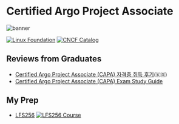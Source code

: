 # Certified Argo Project Associate

![banner](https://training.linuxfoundation.org/wp-content/uploads/2023/11/CAPA_sg.png)

[![Linux Foundation](https://img.shields.io/badge/LF-Catalog-003778.svg?logo=linuxfoundation)](https://training.linuxfoundation.org/certification/certified-argo-project-associate-capa/)
[![CNCF Catalog](https://img.shields.io/badge/CNCF-Catalog-231F20.svg?logo=cncf)](https://www.cncf.io/training/certification/capa/)

## Reviews from Graduates

- [Certified Argo Project Associate (CAPA) 자격증 취득 후기](https://blog.jyje.live/posts/dev/ops/get-certified-argo-project-associate)(🇰🇷)
- [Certified Argo Project Associate (CAPA) Exam Study Guide](https://paulyu.dev/article/capa-study-guide/)

## My Prep

- [LFS256](../notes/capa.lfs256.md) [![LFS256 Course](https://img.shields.io/badge/LF-Paid_Course-003778.svg?logo=linux-foundation)](https://trainingportal.linuxfoundation.org/courses/devops-and-workflow-management-with-argo-lfs256)
